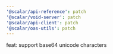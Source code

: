 ```yaml
---
'@scalar/api-reference': patch
'@scalar/void-server': patch
'@scalar/api-client': patch
'@scalar/oas-utils': patch
---
```


feat: support base64 unicode characters
